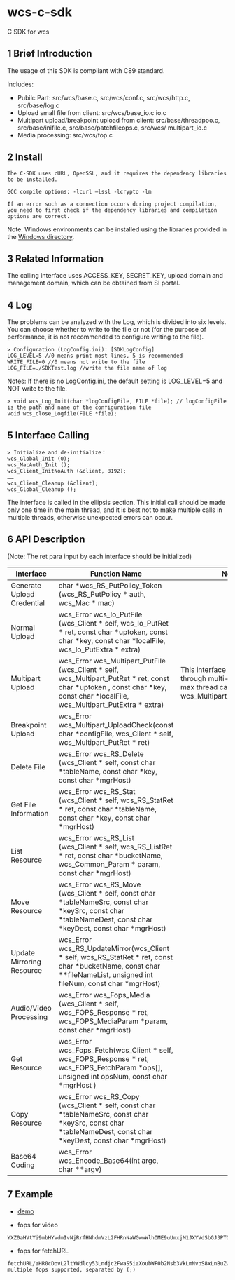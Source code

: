 # wcs-c-sdk
C SDK for wcs


## 1 Brief Introduction

The usage of this SDK is compliant with C89 standard.

Includes:
- Pubilc Part: src/wcs/base.c, src/wcs/conf.c, src/wcs/http.c, src/base/log.c
- Upload small file from client: src/wcs/base_io.c io.c
- Multipart upload/breakpoint upload from client: src/base/threadpoo.c, src/base/inifile.c, src/base/patchfileops.c, src/wcs/ multipart_io.c
- Media processing: src/wcs/fop.c

## 2 Install
```
The C-SDK uses cURL, OpenSSL, and it requires the dependency libraries to be installed.

GCC compile options: -lcurl –lssl -lcrypto -lm

If an error such as a connection occurs during project compilation, you need to first check if the dependency libraries and compilation options are correct.
```

Note: Windows environments can be installed using the libraries provided in the [Windows directory](https://github.com/CDNetworks-Object-Storage/wcs-c-sdk/tree/main/windows).


## 3 Related Information

The calling interface uses ACCESS_KEY, SECRET_KEY, upload domain and management domain, which can be obtained from SI portal.

## 4 Log
The problems can be analyzed with the Log, which is divided into six levels. You can choose whether to write to the file or not (for the purpose of performance, it is not recommended to configure writing to the file).
```
> Configuration (LogConfig.ini): [SDKLogConfig]
LOG_LEVEL=5 //0 means print most lines, 5 is recommended
WRITE_FILE=0 //0 means not write to the file	
LOG_FILE=./SDKTest.log //write the file name of log 
```
Notes: If there is no LogConfig.ini, the default setting is LOG_LEVEL=5 and NOT write to the file.
```
> void wcs_Log_Init(char *logConfigFile, FILE *file); // logConfigFile is the path and name of the configuration file
void wcs_close_Logfile(FILE *file);
```
## 5 Interface Calling
```
> Initialize and de-initialize：
wcs_Global_Init (0);
wcs_MacAuth_Init ();
wcs_Client_InitNoAuth (&client, 8192);
……
wcs_Client_Cleanup (&client);	
wcs_Global_Cleanup ();
```

The interface is called in the ellipsis section. This initial call should be made only one time in the main thread, and it is best not to make multiple calls in multiple threads, otherwise unexpected errors can occur. 

## 6 API Description
(Note: The ret para input by each interface should be initialized)

<table>
<thead>
<tr>
<th>Interface</th>
<th>Function Name</th>
<th>Notes</th>
</tr>
</thead>
<tbody>
<tr>
<td>Generate Upload Credential</td>
<td>char *wcs_RS_PutPolicy_Token (wcs_RS_PutPolicy * auth, wcs_Mac * mac)</td>
<td></td>
</tr>
<tr>
<td>Normal Upload</td>
<td>wcs_Error wcs_Io_PutFile (wcs_Client * self, wcs_Io_PutRet * ret, const char *uptoken, const char *key, const char *localFile, wcs_Io_PutExtra * extra)</td>
<td></td>
</tr>
<tr>
<td>Multipart Upload</td>
<td>wcs_Error wcs_Multipart_PutFile (wcs_Client * self, wcs_Multipart_PutRet * ret, const char *uptoken	, const char *key, const char *localFile, wcs_Multipart_PutExtra * extra)</td>
<td>This interface do multiupload through multi-thread, and the max thread can be modified: wcs_Multipart_MaxThreadNum</td>
</tr>
<tr>
<td>Breakpoint Upload</td>
<td>wcs_Error wcs_Multipart_UploadCheck(const char *configFile, wcs_Client * self, 	wcs_Multipart_PutRet * ret)</td>
<td></td>
</tr>
<tr>
<td>Delete File</td>
<td>wcs_Error wcs_RS_Delete (wcs_Client * self, const char *tableName, const char *key, const char *mgrHost)</td>
<td></td>
</tr>
<tr>
<td>Get File Information</td>
<td>wcs_Error wcs_RS_Stat (wcs_Client * self, wcs_RS_StatRet * ret, const char *tableName, const char *key, const char *mgrHost)</td>
<td></td>
</tr>
<tr>
<td>List Resource</td>
<td>wcs_Error wcs_RS_List (wcs_Client * self, wcs_RS_ListRet * ret, const char *bucketName, wcs_Common_Param * param, const char *mgrHost)</td>
<td></td>
</tr>
<tr>
<td>Move Resource</td>
<td>wcs_Error wcs_RS_Move (wcs_Client * self, const char *tableNameSrc, const char *keySrc, const char *tableNameDest, const char *keyDest, const char *mgrHost)</td>
<td></td>
</tr>
<tr>
<td>Update Mirroring Resource</td>
<td>wcs_Error wcs_RS_UpdateMirror(wcs_Client * self, wcs_RS_StatRet * ret, const char *bucketName, const char **fileNameList, unsigned int fileNum, const char *mgrHost)</td>
<td></td>
</tr>
<tr>
<td>Audio/Video Processing</td>
<td>wcs_Error wcs_Fops_Media (wcs_Client * self, wcs_FOPS_Response * ret, wcs_FOPS_MediaParam *param, const char *mgrHost)</td>
</tr>
<tr>
<td>Get Resource</td>
<td>wcs_Error wcs_Fops_Fetch(wcs_Client * self, wcs_FOPS_Response * ret,  wcs_FOPS_FetchParam *ops[], unsigned int opsNum, const char *mgrHost )</td>
</tr>
<tr>
<td>Copy Resource</td>
<td>wcs_Error wcs_RS_Copy (wcs_Client * self, const char *tableNameSrc, const char *keySrc, const char *tableNameDest, const char *keyDest, const char *mgrHost)</td>
<td></td>
</tr>
<tr>
<td>Base64 Coding</td>
<td>wcs_Error wcs_Encode_Base64(int argc, char **argv)</td>
<td></td>
</tr>
</tbody>
</table>

## 7 Example
- [demo](https://github.com/CDNetworks-Object-Storage/wcs-c-sdk/blob/main/demo/test.c)

- fops for video
```
YXZ0aHVtYi9mbHYvdmIvNjRrfHNhdmVzL2FHRnNaWGwwWlhOME9uUmxjM1JXYVdSbGJ3PT07YXZ0aHVtYi9tNGEvdmIvMTI4S3xzYXZlcy9hR0ZzWlhsMFpYTjBPblJsYzNSQmRXUnBidz09
```

- fops for fetchURL
```
fetchURL/aHR0cDovL2ltYWdlcy53Lndjc2FwaS5iaXoubWF0b2Nsb3VkLmNvbS8xLnBuZw==/bucket/aGFsZXl0ZXN0/key/dGVzdE1lZGlh/prefix/bWVkaWE=/md5/aa36f4e18a13762d77cce9e749976b3c/decompression/zip 
multiple fops supported, separated by (;)
```

